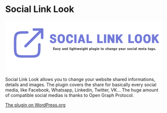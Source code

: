 # Social Link Look

![Social Link Look Banner](https://raw.githubusercontent.com/skebby11/social-link-look/master/assets/images/banner-772x250.png)

Social Link Look allows you to change your website shared informations, details and images.
The plugin covers the share for basically every social media, like Facebook, Whatsapp, Linkedin, Twitter, VK…
The huge amount of compatible social medias is thanks to Open Graph Protocol.

[The plugin on WordPress.org](https://wordpress.org/plugins/social-link-look/)